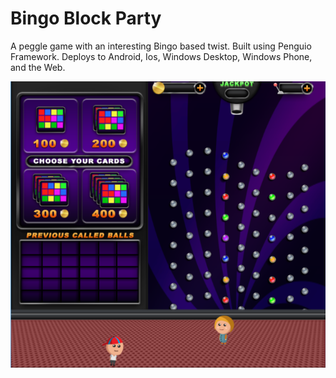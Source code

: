 Bingo Block Party
======


A peggle game with an interesting Bingo based twist. Built using Penguio Framework. Deploys to Android, Ios, Windows Desktop, Windows Phone, and the Web.

![Home](screenshots/home.png?raw=true "Home")